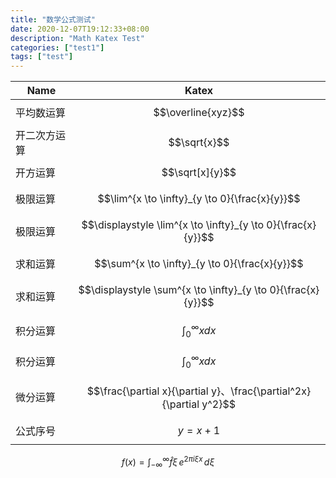 ```yaml
---
title: "数学公式测试"
date: 2020-12-07T19:12:33+08:00
description: "Math Katex Test"
categories: ["test1"]
tags: ["test"]
---
```


   Name | Katex
--------|------
 平均数运算 | $$\overline{xyz}$$
开二次方运算 | $$\sqrt{x}$$
    开方运算 | $$\sqrt[x]{y}$$
    极限运算 | $$\lim^{x \to \infty}_{y \to 0}{\frac{x}{y}}$$
    极限运算 | $$\displaystyle \lim^{x \to \infty}_{y \to 0}{\frac{x}{y}}$$
    求和运算 | $$\sum^{x \to \infty}_{y \to 0}{\frac{x}{y}}$$
    求和运算 | $$\displaystyle \sum^{x \to \infty}_{y \to 0}{\frac{x}{y}}$$
    积分运算 | $$\int^{\infty}_{0}{xdx}$$
    积分运算 | $$\displaystyle \int^{\infty}_{0}{xdx}$$
    微分运算 | $$\frac{\partial x}{\partial y}、\frac{\partial^2x}{\partial y^2}$$
    公式序号 | $$y=x+1\tag{1,1}$$ 



$$
f(x)=\int_{-\infty}^\infty\widehat f\xi\,e^{2\pi i\xi x}\,d\xi
$$

